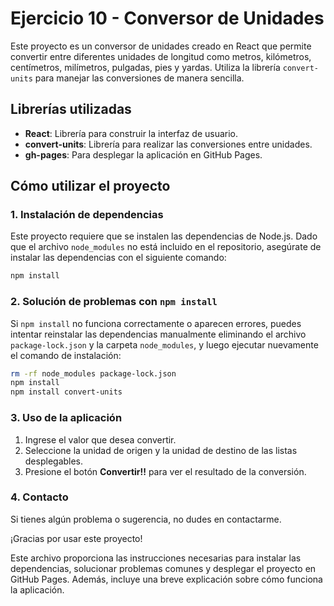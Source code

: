 # Ejercicio 10 - Conversor de Unidades

Este proyecto es un conversor de unidades creado en React que permite convertir entre diferentes unidades de longitud como metros, kilómetros, centímetros, milímetros, pulgadas, pies y yardas. Utiliza la librería `convert-units` para manejar las conversiones de manera sencilla.

## Librerías utilizadas

- **React**: Librería para construir la interfaz de usuario.
- **convert-units**: Librería para realizar las conversiones entre unidades.
- **gh-pages**: Para desplegar la aplicación en GitHub Pages.

## Cómo utilizar el proyecto

### 1. Instalación de dependencias

Este proyecto requiere que se instalen las dependencias de Node.js. Dado que el archivo `node_modules` no está incluido en el repositorio, asegúrate de instalar las dependencias con el siguiente comando:

```bash
npm install
```

### 2. Solución de problemas con `npm install`

Si `npm install` no funciona correctamente o aparecen errores, puedes intentar reinstalar las dependencias manualmente eliminando el archivo `package-lock.json` y la carpeta `node_modules`, y luego ejecutar nuevamente el comando de instalación:

```bash
rm -rf node_modules package-lock.json
npm install
npm install convert-units
```

### 3. Uso de la aplicación

1. Ingrese el valor que desea convertir.
2. Seleccione la unidad de origen y la unidad de destino de las listas desplegables.
3. Presione el botón **Convertir!!** para ver el resultado de la conversión.

### 4. Contacto

Si tienes algún problema o sugerencia, no dudes en contactarme.

¡Gracias por usar este proyecto!

Este archivo proporciona las instrucciones necesarias para instalar las dependencias, solucionar problemas comunes y desplegar el proyecto en GitHub Pages. Además, incluye una breve explicación sobre cómo funciona la aplicación.
